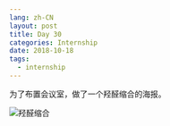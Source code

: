 ```yaml
---
lang: zh-CN
layout: post
title: Day 30
categories: Internship
date: 2018-10-18
tags:
  - internship
---
```


为了布置会议室，做了一个羟醛缩合的海报。

![羟醛缩合](https://bb.njzjz.win/file/jinzhe/img/1HF8rM2yLNvfL1Sae8kc4rTXPqAf3U6eU)
